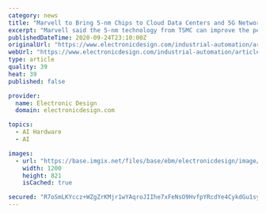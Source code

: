 ```yaml
---
category: news
title: "Marvell to Bring 5-nm Chips to Cloud Data Centers and 5G Networks"
excerpt: "Marvell said the 5-nm technology from TSMC can improve the performance of its products up to 20% and energy efficiency up to 40% compared to TSMC's 7-nm node, the current state-of-the-art."
publishedDateTime: 2020-09-24T23:10:00Z
originalUrl: "https://www.electronicdesign.com/industrial-automation/article/21142517/marvell-to-bring-5nm-chips-to-cloud-data-centers-and-5g-networks"
webUrl: "https://www.electronicdesign.com/industrial-automation/article/21142517/marvell-to-bring-5nm-chips-to-cloud-data-centers-and-5g-networks"
type: article
quality: 39
heat: 39
published: false

provider:
  name: Electronic Design
  domain: electronicdesign.com

topics:
  - AI Hardware
  - AI

images:
  - url: "https://base.imgix.net/files/base/ebm/electronicdesign/image/2020/09/Getty_Images_Die_Shot.5f6d27beef767.png?auto=format&fit=max&w=1200"
    width: 1200
    height: 821
    isCached: true

secured: "R7oSmLKYccz+WZgZrKMjr1wYAqroJIIhe7xFeNsO9HvfpYRcdYe4CykdGu1sygGuOdhBDzR4ookMdOrASWpLpo6l/n1+FNYXoAlFwJEc6TQQWHYLeRFvB6P6gNIMn+yc+Xuw/R/08bOKaz0XJGAJZRN1zeR4+SmNR94qoqNNN60YaZpM/wdyML9vb+7wnuxcZziQfiK2/dEkvW5KwJeuErxCMaqHqkmr9DrebxE3i40wPGT3f/cZoDa935qekjQnsCQmMdA/v9/sRjGdTgW1Maghx812czbl9Qgux+7mcnzmY01sgF3TewABcL702XGUoJIJ7oFuX7FlrQKVwSp/xv/AXua2gRuq+kDYXzHckxw=;Mss+GUlyMsZYvVcGVND0BQ=="
---
```


